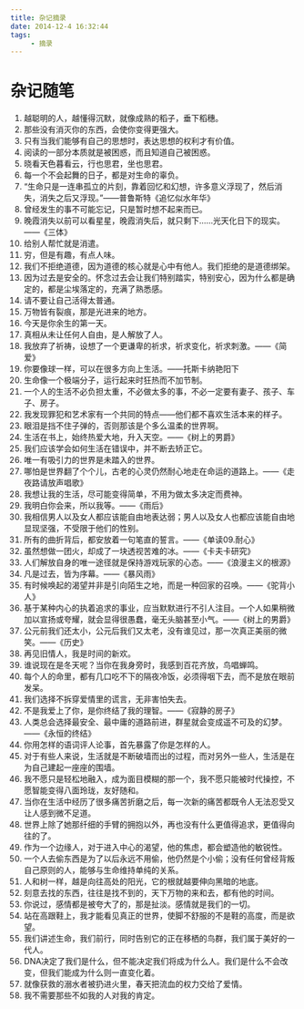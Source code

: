```yaml
---
title: 杂记摘录
date: 2014-12-4 16:32:44
tags:
     - 摘录
---
```


# 杂记随笔
<!-- more -->
1. 越聪明的人，越懂得沉默，就像成熟的稻子，垂下稻穗。
1. 那些没有消灭你的东西，会使你变得更强大。
1. 只有当我们能够有自己的思想时，表达思想的权利才有价值。
1. 阅读的一部分本质就是被困惑，而且知道自己被困惑。
1. 晓看天色暮看云，行也思君，坐也思君。
1. 每一个不会起舞的日子，都是对生命的辜负。
1. “生命只是一连串孤立的片刻，靠着回忆和幻想，许多意义浮现了，然后消失，消失之后又浮现。”——普鲁斯特《追忆似水年华》
1. 曾经发生的事不可能忘记，只是暂时想不起来而已。
1. 晚霞消失以前可以看星星，晚霞消失后，就只剩下……光天化日下的现实。——《三体》
1. 给别人帮忙就是消遣。
1. 穷，但是有趣，有点人味。
1. 我们不拒绝道德，因为道德的核心就是心中有他人。我们拒绝的是道德绑架。
1. 因为过去是安全的。怀念过去会让我们特别踏实，特别安心，因为什么都是确定的，都是尘埃落定的，充满了熟悉感。
1. 请不要让自己活得太普通。
1. 万物皆有裂痕，那是光进来的地方。
1. 今天是你余生的第一天。
1. 真相从未让任何人自由，是人解放了人。
1. 我放弃了祈祷，设想了一个更谦卑的祈求，祈求变化，祈求刺激。——《简爱》
1. 你要像球一样，可以在很多方向上生活。——托斯卡纳艳阳下
1. 生命像一个极端分子，运行起来时狂热而不加节制。
1. 一个人的生活不必负担太重，不必做太多的事，不必一定要有妻子、孩子、车子、房子。
1. 我发现罪犯和艺术家有一个共同的特点——他们都不喜欢生活本来的样子。
1. 眼泪是挡不住子弹的，否则那该是个多么温柔的世界啊。
1. 生活在书上，始终热爱大地，升入天空。——《树上的男爵》
1. 我们应该学会如何生活在错误中，并不断去矫正它。
1. 唯一有吸引力的世界是未踏入的世界。
1. 哪怕是世界翻了个个儿，古老的心灵仍然耐心地走在命运的道路上。——《走夜路请放声唱歌》
1. 我想让我的生活，尽可能变得简单，不用为做太多决定而费神。
1. 我明白你会来，所以我等。——《雨后》
1. 我相信男人以及女人都应该能自由地表达弱；男人以及女人也都应该能自由地显现坚强，不受限于他们的性别。
1. 所有的曲折背后，都安放着一句笔直的誓言。——《单读09.耐心》
1. 虽然想做一团火，却成了一块透视苦难的冰。——《卡夫卡研究》
1. 人们解放自身的唯一途径就是保持游戏玩家的心态。——《浪漫主义的根源》
1. 凡是过去，皆为序幕。——《暴风雨》
1. 有时候唤起的渴望并非是引向陌生之地，而是一种回家的召唤。——《驼背小人》
1. 基于某种内心的执着追求的事业，应当默默进行不引人注目。一个人如果稍微加以宣扬或夸耀，就会显得很愚蠢，毫无头脑甚至小气。——《树上的男爵》
1. 公元前我们还太小，公元后我们又太老，没有谁见过，那一次真正美丽的微笑。——《历史》
1. 再见旧情人，我是时间的新欢。
1. 谁说现在是冬天呢？当你在我身旁时，我感到百花齐放，鸟唱蝉鸣。
1. 每个人的命里，都有几口吃不下的隔夜冷饭，必须得咽下去，而不是放在眼前发呆。
1. 我们选择不拆穿爱情里的谎言，无非害怕失去。
1. 不是我爱上了你，是你终结了我的理智。——《寂静的房子》
1. 人类总会选择最安全、最中庸的道路前进，群星就会变成遥不可及的幻梦。——《永恒的终结》
1. 你用怎样的语词评人论事，首先暴露了你是怎样的人。
1. 对于有些人来说，生活就是不断破墙而出的过程，而对另外一些人，生活是在为自己建起一座座的围墙。
1. 我不愿只是轻松地融入，成为面目模糊的那一个，我不愿只能被时代操控，不愿智能变得八面玲珑，友好随和。
1. 当你在生活中经历了很多痛苦折磨之后，每一次新的痛苦都既令人无法忍受又让人感到微不足道。
1. 世界上除了她那纤细的手臂的拥抱以外，再也没有什么更值得追求，更值得向往的了。
1. 作为一个边缘人，对于进入中心的渴望，他的焦虑，都会塑造他的敏锐性。
1. 一个人去偷东西是为了以后永远不用偷，他仍然是个小偷；没有任何曾经背叛自己原则的人，能够与生命维持单纯的关系。
1. 人和树一样，越是向往高处的阳光，它的根就越要伸向黑暗的地底。
1. 刻意去找的东西，往往是找不到的，天下万物的来和去，都有他的时间。
1. 你说过，感情都是被夸大了的，那是扯淡。感情就是我们的一切。
1. 站在高跟鞋上，我才能看见真正的世界，使脚不舒服的不是鞋的高度，而是欲望。
1. 我们讲述生命，我们前行，同时告别它的正在移栖的鸟群，我们属于美好的一代人。
1. DNA决定了我们是什么，但不能决定我们将成为什么人。我们是什么不会改变，但我们能成为什么则一直变化着。
1. 就像获救的溺水者被扔进火里，春天把流血的权力交给了爱情。
1. 我不需要那些不如我的人对我的肯定。
